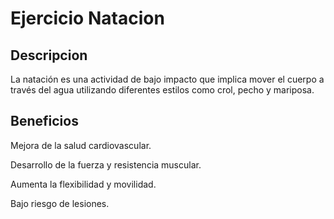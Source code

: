 # Ejercicio Natacion

## Descripcion

La natación es una actividad de bajo impacto que implica mover el cuerpo a través del agua utilizando diferentes estilos como crol, pecho y mariposa.

## Beneficios

Mejora de la salud cardiovascular.

Desarrollo de la fuerza y resistencia muscular.

Aumenta la flexibilidad y movilidad.

Bajo riesgo de lesiones.